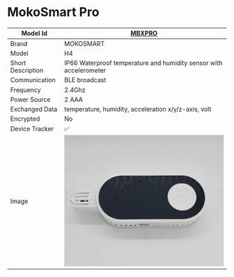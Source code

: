 # MokoSmart Pro

|Model Id|[MBXPRO](https://github.com/theengs/decoder/blob/development/src/devices/MBXPRO_json.h)|
|-|-|
|Brand|MOKOSMART|
|Model|H4|
|Short Description|IP66 Waterproof temperature and humidity sensor with accelerometer|
|Communication|BLE broadcast|
|Frequency|2.4Ghz|
|Power Source|2 AAA|
|Exchanged Data|temperature, humidity, acceleration x/y/z-axis, volt|
|Encrypted|No|
|Device Tracker|&#9989;|
|Image|![H4](./../img/H4.png)|
